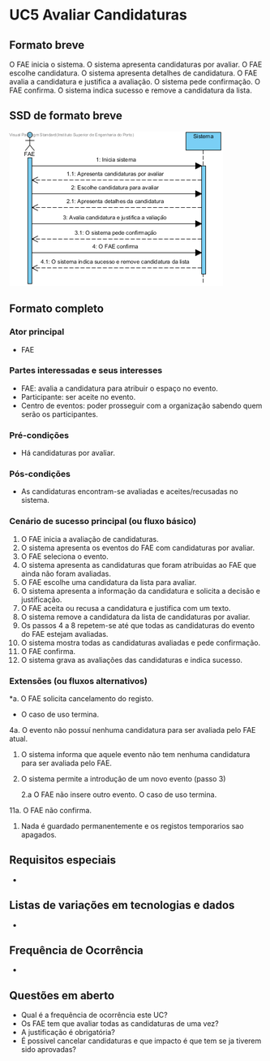 # UC5 Avaliar Candidaturas
## Formato breve
O FAE inicia o sistema.
O sistema apresenta candidaturas por avaliar.
O FAE escolhe candidatura.
O sistema apresenta detalhes de candidatura.
O FAE avalia a candidatura e justifica a avaliação.
O sistema pede confirmação.
O FAE confirma.
O sistema indica sucesso e remove a candidatura da lista.

## SSD de formato breve
![SSD_UC5.png](../../Imagens/SSD_UC5.png)
## Formato completo

### Ator principal
* FAE

### Partes interessadas e seus interesses
+ FAE: avalia a candidatura para atribuir o espaço no evento.
+ Participante: ser aceite no evento.
+ Centro de eventos: poder prosseguir com a organização sabendo quem serão os participantes.

### Pré-condições
+ Há candidaturas por avaliar.

### Pós-condições
+ As candidaturas encontram-se avaliadas e aceites/recusadas no sistema.

### Cenário de sucesso principal (ou fluxo básico)
1. O FAE inicia a avaliação de candidaturas.
2. O sistema apresenta os eventos do FAE com candidaturas por avaliar.
3. O FAE seleciona o evento.
4. O sistema apresenta as candidaturas que foram atribuidas ao FAE que ainda não foram avaliadas.
5. O FAE escolhe uma candidatura da lista para avaliar.
6. O sistema apresenta a informação da candidatura e solicita a decisão e justificação.
7. O FAE aceita ou recusa a candidatura e justifica com um texto.
8. O sistema remove a candidatura da lista de candidaturas por avaliar.
9. Os passos 4 a 8 repetem-se até que todas as candidaturas do evento do FAE estejam avaliadas.
10. O sistema mostra todas as candidaturas avaliadas e pede confirmação.
11. O FAE confirma.
12. O sistema grava as avaliações das candidaturas e indica sucesso.

### Extensões (ou fluxos alternativos)
\*a. O FAE solicita cancelamento do registo.

+ O caso de uso termina.

4a. O evento não possuí nenhuma candidatura para ser avaliada pelo FAE atual.

1. O sistema informa que aquele evento não tem nenhuma candidatura para ser avaliada pelo FAE.
2. O sistema permite a introdução de um novo evento (passo 3)

    2.a O FAE não insere outro evento. O caso de uso termina.

11a. O FAE não confirma.
1. Nada é guardado permanentemente e os registos temporarios sao apagados.
## Requisitos especiais
*

## Listas de variações em tecnologias e dados
*

## Frequência de Ocorrência
*

## Questões em aberto
+ Qual é a frequência de ocorrência este UC?
+ Os FAE tem que avaliar todas as candidaturas de uma vez?
+ A justificação é obrigatória?
+ É possivel cancelar candidaturas e que impacto é que tem se ja tiverem sido aprovadas?
